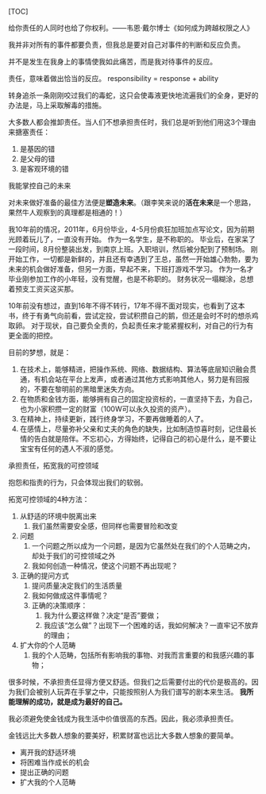 
[TOC]

给你责任的人同时也给了你权利。——韦恩·戴尔博士《如何成为跨越权限之人》

我并非对所有的事件都要负责，但我总是要对自己对事件的判断和反应负责。

并不是发生在我身上的事情使我如此痛苦，而是我对待事件的反应。

责任，意味着做出恰当的反应。
responsibility = response + ability

转身追杀一条刚刚咬过我们的毒蛇，这只会使毒液更快地流遍我们的全身，更好的办法是，马上采取解毒的措施。

大多数人都会推卸责任。当人们不想承担责任时，我们总是听到他们用这3个理由来搪塞责任：
1. 是基因的错
2. 是父母的错
3. 是客观环境的错

我能掌控自己的未来

对未来做好准备的最佳方法便是**塑造未来**。（跟李笑来说的**活在未来**是一个思路，果然牛人观察到的真理都是相通的！）

我10年前的情况，2011年，6月份毕业，4-5月份疯狂加班加点写论文，因为前期光顾着玩儿了，一直没有开始。
作为一名学生，是不称职的。
毕业后，在家呆了一段时间，8月份整装出发，到南京上班。入职培训，然后被分配到了预制场。
刚开始工作，一切都是新鲜的，并且还有幸遇到了王总，虽然一开始雄心勃勃，要为未来的机会做好准备，但另一方面，早起不来，下班打游戏不学习。
作为一名才毕业刚参加工作的小年轻，没有觉醒，也是不称职的。
财务状况一塌糊涂，总想着预支工资买这买那。

10年前没有想过，直到16年不得不转行，17年不得不面对现实，也看到了这本书，终于有勇气向前看，尝试定投，尝试积攒自己的鹅，但还是会时不时的想杀鸡取卵。
对于现状，自己要负全责的，负起责任来才能紧握权利，对自己的行为有更全面的把控。

目前的梦想，就是：
1. 在技术上，能够精进，把操作系统、网络、数据结构、算法等底层知识融会贯通，有机会站在平台上发声，或者通过其他方式影响其他人，努力是有回报的，不要在黎明前的黑暗里迷失方向。
2. 在物质和金钱方面，能够拥有自己的固定投资标的，一直坚持下去，为自己，也为小家积攒一定的财富（100W可以永久投资的资产）。
3. 在精神上，持续更新，践行终身学习，不要再做睡着的人了。
4. 在感情上，尽量弥补父亲和丈夫的角色的缺失，比如制造惊喜时刻，记住最长情的告白就是陪伴。不忘初心，方得始终，记得自己的初心是什么，是不要让宝宝有任何的遇人不淑的感觉。

承担责任，拓宽我的可控领域

抱怨和指责的行为，只会体现出我们的软弱。

拓宽可控领域的4种方法：
1. 从舒适的环境中脱离出来
    1. 我们虽然需要安全感，但同样也需要冒险和改变
2. 问题
   1. 一个问题之所以成为一个问题，是因为它虽然处在我们的个人范畴之内，却处于我们的可控领域之外
   2. 我如何创造一种情况，使这个问题不再出现呢？
3. 正确的提问方式
   1. 提问质量决定我们的生活质量
   2. 我如何做成这件事情呢？
   3. 正确的决策顺序：
      1. 我为什么要这样做？决定“是否”要做；
      2. 我应该“怎么做”？出现下一个困难的话，我如何解决？一直牢记不放弃的理由；
4. 扩大你的个人范畴
   1. 我的个人范畴，包括所有影响我的事物、对我而言重要的和我感兴趣的事物；


很多时候，不承担责任显得方便又舒适。但我们之后需要付出的代价是极高的。因为我们会被别人玩弄在手掌之中，只能按照别人为我们谱写的剧本来生活。
**我所能理解的成功，就是成为最好的自己。**

我必须避免使金钱成为我生活中价值很高的东西。因此，我必须承担责任。

金钱远比大多数人想象的要美好，积累财富也远比大多数人想象的要简单。
- 离开我的舒适环境
- 将困难当作成长的机会
- 提出正确的问题
- 扩大我的个人范畴

